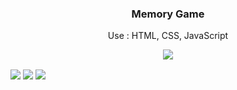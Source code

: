 <h3 align="center">Memory Game</h3>
<p align="center">Use : HTML, CSS, JavaScript</p>
<p align="center">
  <a href="https://monishroy.github.io/go-go-game/" target="_blank">
    <img src="https://img.shields.io/badge/Play-Memory%20Game-blue?style=for-the-badge">
  </a>
</p>
<img align="center" src="./src/1.png" />
<img align="center" src="./src/2.png" />
<img align="center" src="./src/3.png" />

